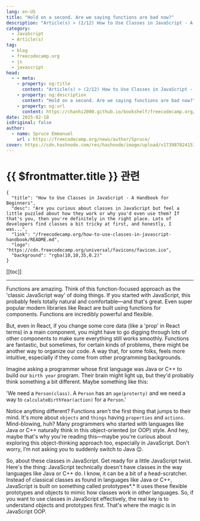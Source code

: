 ```yaml
---
lang: en-US
title: "Hold on a second. Are we saying functions are bad now?"
description: "Article(s) > (2/12) How to Use Classes in JavaScript - A Handbook for Beginners"
category:
  - JavaScript
  - Article(s)
tag:
  - blog
  - freecodecamp.org
  - js
  - javascript
head:
  - - meta:
    - property: og:title
      content: "Article(s) > (2/12) How to Use Classes in JavaScript - A Handbook for Beginners"
    - property: og:description
      content: "Hold on a second. Are we saying functions are bad now?"
    - property: og:url
      content: https://chanhi2000.github.io/bookshelf/freecodecamp.org/how-to-use-classes-in-javascript-handbook/hold-on-a-second-are-we-saying-functions-are-bad-now.html
date: 2025-02-18
isOriginal: false
author:
  - name: Spruce Emmanuel
    url : https://freecodecamp.org/news/author/Spruce/
cover: https://cdn.hashnode.com/res/hashnode/image/upload/v1739878241514/a725b4af-8061-49c2-9575-2aa4096acb74.png
---
```


# {{ $frontmatter.title }} 관련

```component VPCard
{
  "title": "How to Use Classes in JavaScript - A Handbook for Beginners",
  "desc": "Are you curious about classes in JavaScript but feel a little puzzled about how they work or why you'd even use them? If that's you, then you're definitely in the right place. Lots of developers find classes a bit tricky at first, and honestly, I was...",
  "link": "/freecodecamp.org/how-to-use-classes-in-javascript-handbook/README.md",
  "logo": "https://cdn.freecodecamp.org/universal/favicons/favicon.ico",
  "background": "rgba(10,10,35,0.2)"
}
```

[[toc]]

---

<SiteInfo
  name="How to Use Classes in JavaScript - A Handbook for Beginners"
  desc="Are you curious about classes in JavaScript but feel a little puzzled about how they work or why you'd even use them? If that's you, then you're definitely in the right place. Lots of developers find classes a bit tricky at first, and honestly, I was..."
  url="https://freecodecamp.org/news/how-to-use-classes-in-javascript-handbook#heading-hold-on-a-second-are-we-saying-functions-are-bad-now"
  logo="https://cdn.freecodecamp.org/universal/favicons/favicon.ico"
  preview="https://cdn.hashnode.com/res/hashnode/image/upload/v1739878241514/a725b4af-8061-49c2-9575-2aa4096acb74.png"/>

Functions are amazing. Think of this function-focused approach as the 'classic JavaScript way' of doing things. If you started with JavaScript, this probably feels totally natural and comfortable—and that's great. Even super popular modern libraries like React are built using functions for components. Functions are incredibly powerful and flexible.

But, even in React, if you change some core data (like a 'prop' in React terms) in a main component, you might have to go digging through lots of other components to make sure everything still works smoothly. Functions are fantastic, but sometimes, for certain kinds of problems, there might be another way to organize our code. A way that, for some folks, feels more intuitive, especially if they come from other programming backgrounds.

Imagine asking a programmer whose first language was Java or C++ to build our `birth year` program. Their brain might light up, but they'd probably think something a bit different. Maybe something like this:

'We need a `Person(class)`. A `Person` has an `age(proterty)` and we need a way to `calculateBirthYear(action)` for a `Person`.'

Notice anything different? Functions aren't the first thing that jumps to their mind. It's more about `objects` and `things` having `properties` and `actions`. Mind-blowing, huh? Many programmers who started with languages like Java or C++ naturally think in this object-oriented (or OOP) style. And hey, maybe that's why you're reading this—maybe you're curious about exploring this object-thinking approach too, especially in JavaScript. Don't worry, I’m not asking you to suddenly switch to Java 😉.

So, about these classes in JavaScript. Get ready for a little JavaScript twist. Here's the thing: JavaScript technically doesn't have classes in the way languages like Java or C++ do. I know, it can be a bit of a head-scratcher. Instead of classical classes as found in languages like Java or C++, JavaScript is built on something called prototypes*.* It uses these flexible prototypes and objects to mimic how classes work in other languages. So, if you want to use classes in JavaScript effectively, the real key is to understand objects and prototypes first. That's where the magic is in JavaScript OOP.
